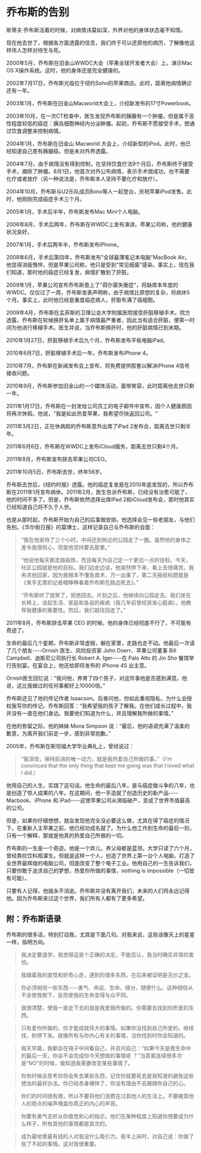 # 乔布斯的告别


斯蒂夫·乔布斯活着的时候，对病情讳莫如深，外界对他的身体状态毫不知情。

现在他去世了，根据各方面透露的信息，我们终于可以还原他的病历，了解像他这样伟人怎样对待生与死。

2000年5月，乔布斯在旧金山WWDC大会（苹果全球开发者大会）上，演示Mac OS X操作系统。这时，他的身体还是完全健康的。

2002年7月17日，乔布斯光临位于纽约Soho的苹果商店。此时，距离他病情确诊还有一年。

2003年1月，乔布斯在旧金山Macworld大会上，介绍新发布的17寸Powerbook。

2003年10月，在一次CT检查中，医生发现乔布斯的胰腺有一个肿瘤，但是属于恶性程度较低的癌症：胰岛细胞神经内分泌肿瘤。起初，乔布斯不愿接受手术，想通过饮食调整来控制病情。

2004年1月，乔布斯在旧金山 Macworld 大会上，介绍新型的iPod。此时，他已经知道自己患有胰腺癌，但是未对外界透露。

2004年7月，由于病情没有得到控制，在坚持饮食疗法9个月后，乔布斯终于接受手术，摘除了肿瘤。8月1日，他首次对外公布病情，表示手术很成功，也不需要化疗或者放疗（另一种说法是，乔布斯本人坚持不要化疗和放疗）。

2004年10月，乔布斯与U2乐队成员Bono等人一起登台，庆祝苹果iPod发售。此时，他刚刚完成癌症手术三个月。

2005年1月，手术后半年，乔布斯发布Mac Mini个人电脑。

2006年8月，手术后两年，乔布斯在WWDC上发布演讲。苹果公司称，他的健康状况良好。

2007年1月，手术后两年半，乔布斯发布iPhone。

2008年6月，手术后第四年，乔布斯发布"全球最薄笔记本电脑"MacBook Air。他显得消瘦憔悴，但是苹果公司称，他只是受到"常见细菌"感染。事实上，现在我们知道，那时他的癌症已经复发，病情扩散到了肝脏。

2009年1月，苹果公司宣布乔布斯患上了"荷尔蒙失衡症"，将缺席本年度的WWDC。仅仅过了一周，乔布斯发表声明称，由于病情比原想的复杂，将病休5个月。事实上，此时他已经是重度癌症病人，肝脏布满了癌细胞。

2009年4月，乔布斯在孟菲斯的卫理公会大学附属医院接受肝脏移植手术。院方透露，乔布斯在轮候换肝名单上属于病情最严重者，因此当有适合肝脏，便第一时间为他进行移植手术。医生并说，当乔布斯换肝时，他的肝脏病情已到末期。

2010年1月27日，肝脏移植手术后九个月，乔布斯发布平板电脑iPad。

2010年6月7日，肝脏移植手术后一年，乔布斯发布iPhone 4。

2010年7月，乔布斯在新闻发布会上宣布，将免费提供胶套以解决iPhone 4信号接收问题。

2010年9月，乔布斯参加旧金山的一个媒体活动，面带笑容，此时距离他去世只剩一年。

2011年1月17日，乔布斯在一封发给公司员工的电子邮件中宣布，因个人健康原因将再次休假。他说，"我是如此热爱苹果，我希望尽快返回公司。"

2011年3月2日，正在休病假的乔布斯意外出席了iPad 2发布会，距离去世只剩半年。

2011年6月6日，乔布斯在WWDC上发布iCloud服务，距离去世只剩4个月。

2011年8月，乔布斯宣布辞去苹果公司CEO。

2011年10月5日，乔布斯去世，终年56岁。

乔布斯去世后，《纽约时报》透露。他的癌症复发是在2010年底发现的，所以乔布斯在2011年1月宣布病休。2011年2月，医生告诉乔布斯，已经没有治愈可能了，他的时间不多了。但是，乔布斯依然选择出席iPad 2和iCloud发布会，那时他其实已经知道自己将不久于人世。

也是从那时起，乔布斯开始为自己的后事做安排。他选择会见一些老朋友，与他们告别。《华尔街日报》的莫博士，这样记录自己与乔布斯的会面：

> “我在他家待了三个小时，中间还到附近的公园走了一圈。虽然他的身体之差令我很担心，但是他坚持要去那里。”
>
> “他说他每天都走路锻炼，而且每天为自己定一个更远一点的目标。今天，社区公园就是他的目标。我们边走边谈，他突然停下来，看上去很痛苦。我央求他回家，因为我根本不懂急救术，万一出事了，第二天报纸标题就是《束手无策的记者眼睁睁看着乔布斯在路边死去》。”
>
> “乔布斯听了就笑了，拒绝回去。片刻之后，他继续向公园走去。我们坐在长椅上，谈起生活、家庭和各自的疾病（我几年前曾经突发心脏病）。他教导我健康的重要性。然后，我们就往回走了。”

2011年8月，乔布斯辞去苹果 CEO 的时候，他的身体已经彻底不行了，不可能有奇迹了。

生命的最后几个星期，乔布斯非常虚弱，躺在家里，走路也走不动。他最后一次请了几个朋友----Ornish 医生、风险投资家 John Doerr、苹果公司董事 Bill Campbell、迪斯尼公司执行长 Robert A. Iger----在 Palo Alto 的 Jin Sho 餐馆举行告别宴。在宴会上，他还给即将发布的 iPhone 4S 出主意。

Ornish医生回忆说：“我问他，养育了四个孩子，对这件事他是否感到满意。他说，这比我做过的任何事都好上10000倍。”

乔布斯还见了他的传记作者 Isaacson。后者问他，你如此重视隐私，为什么会授权我写你的传记。乔布斯回答：“我希望我的孩子了解我。在他们成长过程中，我并没有一直在他们身边。我要他们知道为什么，并且理解我所做的事情。”

在他的弥留之际，他的妹妹 Mona Simpson 说：“最后，他的语调充满了温柔的歉意，为离开我们前走一步，感到非常抱歉。”

2005年，乔布斯在斯坦福大学毕业典礼上，曾经说过：

> “我深信，保持前进的唯一动力，就是我热爱自己所做的事。”（I'm convinced that the only thing that kept me going was that I loved what I did.）

他用自己的人生，实践了这句话。他生命的最后八年，是与癌症做斗争的八年，也是创造了惊人成果的八年。在这期间，他一手造就了创造历史的新产品----Macbook、iPhone 和 iPad----这使苹果公司从濒临破产，变成了世界市值最高的公司。

但是，如果你仔细想想，就会发现他完全没必要这么做，尤其在得了癌症的情况下。在重新入主苹果之前，他已经功成名就了。为什么他工作到生命的最后一刻，只有一个解释，那就是他真的热爱自己所做的一切。

乔布斯的一生是一个奇迹。他是一个弃儿，养父母都是蓝领，大学只读了六个月，曾经靠捡饮料瓶谋生。但就是这样一个人，创造了世界上第一台个人电脑，打造了全世界最辉煌的电脑公司，彻底改变了整个电子工业。他用自己的一生告诉我们，只要你敢于追求自己的梦想，热爱你所做的事情，nothing is impossible（一切皆有可能）。

只要有人记得，他就永不消逝。乔布斯并没有离开我们，未来的人们将永远记得他。因为乔布斯来过这个世界，我们所有人都有了更多希望。

## 附：乔布斯语录

乔布斯的很多话，特别打动我，尤其是下面几句。对我来说，这些话像天上的星星一样，指明方向。

> 我决定要退学，我觉得这是个正确的决定。不能否认，我当时确实非常的害怕。

> 我跟着我的直觉和好奇心走，遇到的很多东西，在后来被证明是无价之宝。

> 你必须相信一些东西----勇气、命运、生命、缘分，随便什么。这种相信从不会使我倒下，反而使我的生命变得与众不同。

> 我很清楚，使我一直走下去的就是我爱我所做的。你需要去找到你所爱的东西。

> 只有爱你所做的，你才能成就伟大的事情。如果你没找到自己所爱的，继续找，别停下来。就像所有与你内心有关的事情，当你找到时你会知道的。

> 每天早晨，我都会在镜子中间看自己，并且问自己：“如果今天是我生命中的最后一天，你会不会完成你今天想做的事情呢 ？”当答案连续很多次是“NO”的时候，我知道我需要改变某些事情了。

> 你有时候会思考你将会失去某些东西，记住你就要死去是我知道的避免这些想法的最好办法。你已经赤身裸体了，你没有理由不去跟随你自己的心。

> 你们的时间很有限，所以不要将他们浪费在过其他人的生活上。不要被其他人的观点的噪声掩盖你真正的内心的声音。

> 你要有勇气去听从你直觉和心的指示。他们在某种程度上知道你想要成为什么样子，所有其他的事情都是其次的。

> 成为墓地里最有钱的人对我没什么吸引力。夜半上床时，对自己说：你做了些了不起的事情。这对我很重要。

